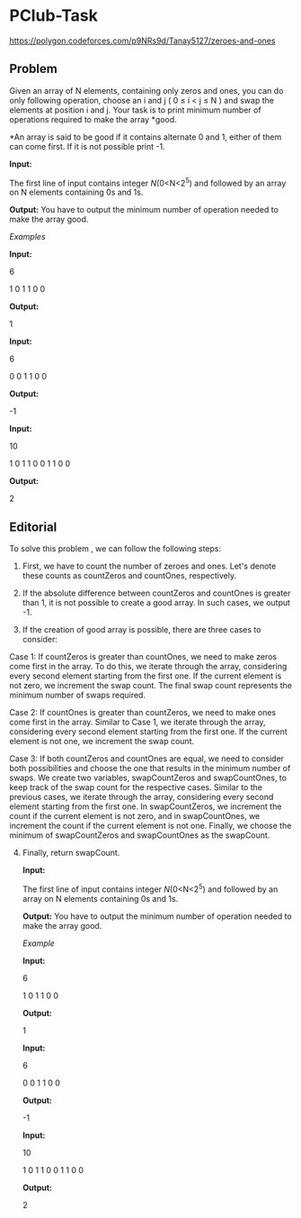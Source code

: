 # PClub-Task
https://polygon.codeforces.com/p9NRs9d/Tanay5127/zeroes-and-ones

## Problem
Given an array of N elements, containing only zeros and ones, you can do only following operation, choose an i and j
(
0
≤
i
<
j
≤
N
)
 and swap the elements at position i and j. Your task is to print minimum number of operations required to make the array *good.

*An array is said to be good if it contains alternate 0 and 1, either of them can come first. If it is not possible print -1.

 **Input:**

   The first line of input contains integer *N*(0<N<2<sup>5</sup>) and followed by an array on N elements containing 0s and 1s.

   **Output:**
   You have to output the minimum number of operation needed to make the array good.

   *Examples*
   
   
   **Input:**
   
   6
   
   1 0 1 1 0 0

   **Output:**
   
   1

   **Input:**
   
   6
   
   0 0 1 1 0 0

   **Output:**
   
   -1

   **Input:**
   
   10
   
   1 0 1 1 0 0 1 1 0 0

   **Output:**
   
   2



## Editorial

To solve this problem , we can follow the following steps:
1. First, we have to count the number of zeroes and ones. Let's denote these counts as countZeros and countOnes, respectively.

2. If the absolute difference between countZeros and countOnes is greater than 1, it is not possible to create a good array. In such cases, we output -1.

3. If the creation of good array is possible, there are three cases to consider:

Case 1: If countZeros is greater than countOnes, we need to make zeros come first in the array. To do this, we iterate through the array, considering every second element   starting from the first one. If the current element is not zero, we increment the swap count. The final swap count represents the minimum number of swaps required.

Case 2: If countOnes is greater than countZeros, we need to make ones come first in the array. Similar to Case 1, we iterate through the array, considering every second       element starting from the first one. If the current element is not one, we increment the swap count.

Case 3: If both countZeros and countOnes are equal, we need to consider both possibilities and choose the one that results in the minimum number of swaps. We create two       variables, swapCountZeros and swapCountOnes, to keep track of the swap count for the respective cases. Similar to the previous cases, we iterate through the array,              considering every second element starting from the first one. In swapCountZeros, we increment the count if the current element is not zero, and in swapCountOnes, we increment the count if the current element is not one. Finally, we choose the minimum of swapCountZeros and swapCountOnes as the swapCount.

4. Finally, return swapCount.

   **Input:**

   The first line of input contains integer *N*(0<N<2<sup>5</sup>) and followed by an array on N elements containing 0s and 1s.

   **Output:**
   You have to output the minimum number of operation needed to make the array good.

   *Example*
   
   **Input:**
   
   6
   
   1 0 1 1 0 0

   **Output:**
   
   1

   **Input:**
   
   6
   
   0 0 1 1 0 0

   **Output:**
   
   -1

   **Input:**
   
   10
   
   1 0 1 1 0 0 1 1 0 0

   **Output:**
   
   2
   
   
   
